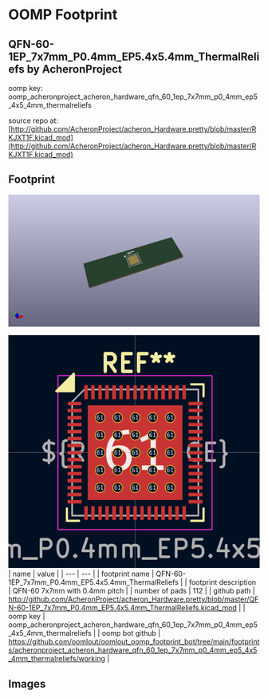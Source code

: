 # OOMP Footprint  
## QFN-60-1EP_7x7mm_P0.4mm_EP5.4x5.4mm_ThermalReliefs  by AcheronProject  
  
oomp key: oomp_acheronproject_acheron_hardware_qfn_60_1ep_7x7mm_p0_4mm_ep5_4x5_4mm_thermalreliefs  
  
source repo at: [http://github.com/AcheronProject/acheron_Hardware.pretty/blob/master/RKJXT1F.kicad_mod](http://github.com/AcheronProject/acheron_Hardware.pretty/blob/master/RKJXT1F.kicad_mod)  
## Footprint  
  
[![working_kicad_pcb_3d.png](working_kicad_pcb_3d_600.png)](working_kicad_pcb_3d.png)  
  
[![working.png](working_600.png)](working.png)  
| name | value | 
| --- | --- | 
| footprint name | QFN-60-1EP_7x7mm_P0.4mm_EP5.4x5.4mm_ThermalReliefs | 
| footprint description | QFN-60 7x7mm with 0.4mm pitch | 
| number of pads | 112 | 
| github path | http://github.com/AcheronProject/acheron_Hardware.pretty/blob/master/QFN-60-1EP_7x7mm_P0.4mm_EP5.4x5.4mm_ThermalReliefs.kicad_mod | 
| oomp key | oomp_acheronproject_acheron_hardware_qfn_60_1ep_7x7mm_p0_4mm_ep5_4x5_4mm_thermalreliefs | 
| oomp bot github | https://github.com/oomlout/oomlout_oomp_footprint_bot/tree/main/footprints/acheronproject_acheron_hardware_qfn_60_1ep_7x7mm_p0_4mm_ep5_4x5_4mm_thermalreliefs/working | 
## Images  
